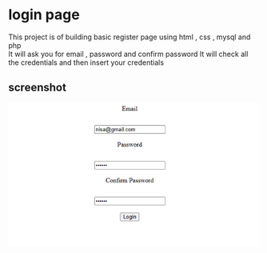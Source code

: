 # login page
This project is of building basic register page using html , css  , mysql and php
<br>
It will ask you for email , password  and confirm password 
It will check all the credentials and then insert your credentials 

## screenshot

<img src="https://github.com/Nisarg155/csi_project/blob/master/screenshot.png">
 
